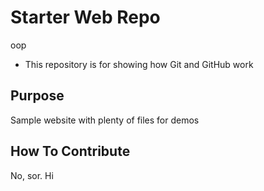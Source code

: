 # Starter Web Repo
oop
- This repository is for showing how Git and GitHub work

## Purpose

Sample website with plenty of files for demos

## How To Contribute

No, sor. Hi
